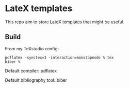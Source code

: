 # LateX templates

This repo aim to store LateX templates that might be useful.

## Build
From my TeXstudio config:
```
pdflatex -synctex=1 -interaction=nonstopmode %.tex
biber %
```

Default compiler: pdflatex

Default bibliography tool: biber
